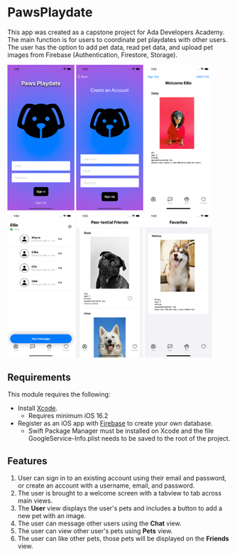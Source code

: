 # PawsPlaydate

This app was created as a capstone project for Ada Developers Academy. <br> 
The main function is for users to coordinate pet playdates with other users. 
The user has the option to add pet data, read pet data, and upload pet images from Firebase (Authentication, Firestore, Storage).

<img src="https://github.com/eetorresf/PawsPlaydate/blob/main/PawsPlaydate/Assets.xcassets/Readme%20/SignInView.imageset/SignInView.png" alt="sign in view" width="30%" height="30%"/> <img src="https://github.com/eetorresf/PawsPlaydate/blob/main/PawsPlaydate/Assets.xcassets/Readme%20/SignUpView.imageset/SignUpView.png" alt="sign up view" width="30%" height="30%"/>   <img src="https://github.com/eetorresf/PawsPlaydate/blob/main/PawsPlaydate/Assets.xcassets/Readme%20/UserView.imageset/UserView.png" alt="user view" width="30%" height="30%"/>
<img src="https://github.com/eetorresf/PawsPlaydate/blob/main/PawsPlaydate/Assets.xcassets/Readme%20/ChatView.imageset/ChatView.png" alt="chat view" width="30%" height="30%"/> <img src="https://github.com/eetorresf/PawsPlaydate/blob/main/PawsPlaydate/Assets.xcassets/Readme%20/PetsView.imageset/PetsView.png" alt="pets view" width="30%" height="30%"/>   <img src="https://github.com/eetorresf/PawsPlaydate/blob/main/PawsPlaydate/Assets.xcassets/Readme%20/FavoritesView.imageset/FavoritesView.png" alt="favorites view" width="30%" height="30%"/>

## Requirements

This module requires the following: <br>
- Install [Xcode](https://apps.apple.com/use/app/xcode/id497799835?mt=12).
  - Requires minimum iOS 16.2
- Register as an iOS app with [Firebase](https://firebase.google.com/docs/ios/setup) to create your own database.
  - Swift Package Manager must be installed on Xcode and the file GoogleService-Info.plist needs to 
 be saved to the root of the project. 

## Features
1. User can sign in to an existing account using their email and password, or create an account with a username,
email, and password.
2. The user is brought to a welcome screen with a tabview to tab across main views.
3. The **User** view displays the user's pets and includes a button to add a new pet with an image.
4. The user can message other users using the **Chat** view.
5. The user can view other user's pets using **Pets** view.
6. The user can like other pets, those pets will be displayed on the **Friends** view.
